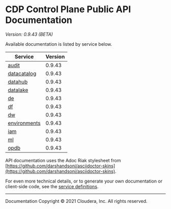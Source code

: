 # CDP Control Plane Public API Documentation

*Version: 0.9.43 (BETA)*

Available documentation is listed by service below.

| Service | Version |
| --- | --- |
| [audit](./audit/index.html) | 0.9.43 |
| [datacatalog](./datacatalog/index.html) | 0.9.43 |
| [datahub](./datahub/index.html) | 0.9.43 |
| [datalake](./datalake/index.html) | 0.9.43 |
| [de](./de/index.html) | 0.9.43 |
| [df](./df/index.html) | 0.9.43 |
| [dw](./dw/index.html) | 0.9.43 |
| [environments](./environments/index.html) | 0.9.43 |
| [iam](./iam/index.html) | 0.9.43 |
| [ml](./ml/index.html) | 0.9.43 |
| [opdb](./opdb/index.html) | 0.9.43 |

API documentation uses the Adoc Riak stylesheet from
[https://github.com/darshandsoni/asciidoctor-skins](https://github.com/darshandsoni/asciidoctor-skins).

For even more technical details, or to generate your own documentation or client-side code, see the
[service definitions](swagger/).

----

Documentation Copyright © 2021 Cloudera, Inc. All rights reserved.

